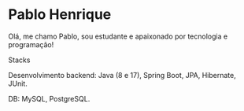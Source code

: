 # Pablo Henrique

Olá, me chamo Pablo, sou estudante e apaixonado por tecnologia e programação!

Stacks

Desenvolvimento backend: Java (8 e 17), Spring Boot, JPA, Hibernate, JUnit.

DB: MySQL, PostgreSQL.

